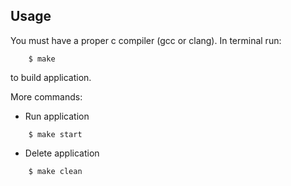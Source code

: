 ## Usage

You must have a proper c compiler (gcc or clang). In terminal run:
```
    $ make
```
to build application.

More commands:
- Run application
```
    $ make start
```
- Delete application
```
    $ make clean
```

